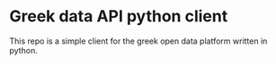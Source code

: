 # Greek data API python client
This repo is a simple client for the greek open data platform written in python.

